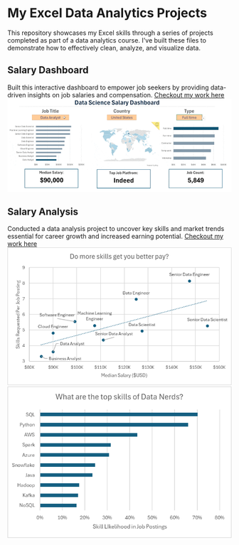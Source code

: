 # My Excel Data Analytics Projects
This repository showcases my Excel skills through a series of projects completed as part of a data analytics course. I've built these files to demonstrate how to effectively clean, analyze, and visualize data.


## Salary Dashboard
Built this interactive dashboard to empower job seekers by providing data-driven insights on job salaries and compensation.
[Checkout my work here](Project_1-Dashboard)
![1 Salary Dashboard Final Dashboard](https://github.com/harshr81/Excel_Project-Data_Analytics/blob/main/1_Salary_Dashboard_Final_Dashboard.gif?raw=true)


## Salary Analysis
Conducted a data analysis project to uncover key skills and market trends essential for career growth and increased earning potential.
[Checkout my work here](Project_2-Analysis)
![2 Project Analysis Chart1](https://github.com/harshr81/Excel_Project-Data_Analytics/blob/main/0_Resources/Images/2_Project_Analysis_Chart1.png?raw=true)
![2 Project Analysis Chart3](https://github.com/harshr81/Excel_Project-Data_Analytics/blob/main/0_Resources/Images/2_Project_Analysis_Chart3.png?raw=true)
